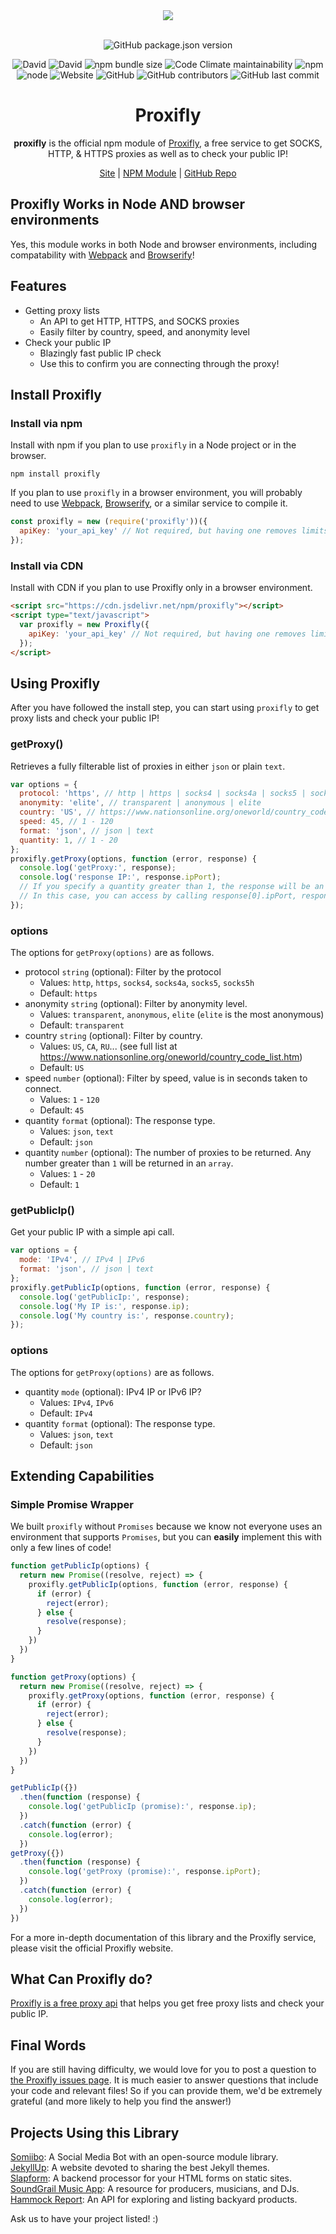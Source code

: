 <div align="center">
  <a href="https://cdn.itwcreativeworks.com/assets/proxifly/images/logo/proxifly-brandmark-black-x.svg">
    <img src="https://cdn.itwcreativeworks.com/assets/proxifly/images/logo/proxifly-brandmark-black-x.svg">
  </a>
  <br>
  <br>

![GitHub package.json version](https://img.shields.io/github/package-json/v/proxifly/proxifly.svg)

![David](https://img.shields.io/david/proxifly/proxifly.svg)
![David](https://img.shields.io/david/dev/proxifly/proxifly.svg) <!-- ![GitHub code size in bytes](https://img.shields.io/github/languages/code-size/proxifly/proxifly.svg) -->
![npm bundle size](https://img.shields.io/bundlephobia/min/proxifly.svg)
![Code Climate maintainability](https://img.shields.io/codeclimate/maintainability-percentage/proxifly/proxifly.svg)
![npm](https://img.shields.io/npm/dm/proxifly.svg) <!-- [![NPM total downloads](https://img.shields.io/npm/dt/proxifly.svg?style=flat)](https://npmjs.org/package/proxifly) -->
![node](https://img.shields.io/node/v/proxifly.svg)
![Website](https://img.shields.io/website/https/itwcreativeworks.com.svg)
![GitHub](https://img.shields.io/github/license/proxifly/proxifly.svg)
![GitHub contributors](https://img.shields.io/github/contributors/proxifly/proxifly.svg)
![GitHub last commit](https://img.shields.io/github/last-commit/proxifly/proxifly.svg)

# Proxifly
**proxifly** is the official npm module of [Proxifly](https://proxifly.com), a free service to get SOCKS, HTTP, & HTTPS proxies as well as to check your public IP!

[Site](https://proxifly.com) | [NPM Module](https://www.npmjs.com/package/proxifly) | [GitHub Repo](https://github.com/proxifly/proxifly)

</div>

## Proxifly Works in Node AND browser environments
Yes, this module works in both Node and browser environments, including compatability with [Webpack](https://www.npmjs.com/package/webpack) and [Browserify](https://www.npmjs.com/package/browserify)!

## Features
* Getting proxy lists
  * An API to get HTTP, HTTPS, and SOCKS proxies
  * Easily filter by country, speed, and anonymity level
* Check your public IP
  * Blazingly fast public IP check
  * Use this to confirm you are connecting through the proxy!

## Install Proxifly
### Install via npm
Install with npm if you plan to use `proxifly` in a Node project or in the browser.
```shell
npm install proxifly
```
If you plan to use `proxifly` in a browser environment, you will probably need to use [Webpack](https://www.npmjs.com/package/webpack), [Browserify](https://www.npmjs.com/package/browserify), or a similar service to compile it.

```js
const proxifly = new (require('proxifly'))({
  apiKey: 'your_api_key' // Not required, but having one removes limits (get your key at https://proxifly.com).
});
```

### Install via CDN
Install with CDN if you plan to use Proxifly only in a browser environment.
```html
<script src="https://cdn.jsdelivr.net/npm/proxifly"></script>
<script type="text/javascript">
  var proxifly = new Proxifly({
    apiKey: 'your_api_key' // Not required, but having one removes limits (get your key at https://proxifly.com).
  });
</script>
```


## Using Proxifly
After you have followed the install step, you can start using `proxifly` to get proxy lists and check your public IP!
### getProxy()
Retrieves a fully filterable list of proxies in either `json` or plain `text`.
```js
var options = {
  protocol: 'https', // http | https | socks4 | socks4a | socks5 | socks5h
  anonymity: 'elite', // transparent | anonymous | elite
  country: 'US', // https://www.nationsonline.org/oneworld/country_code_list.htm
  speed: 45, // 1 - 120
  format: 'json', // json | text
  quantity: 1, // 1 - 20
};
proxifly.getProxy(options, function (error, response) {
  console.log('getProxy:', response);
  console.log('response IP:', response.ipPort);
  // If you specify a quantity greater than 1, the response will be an array!
  // In this case, you can access by calling response[0].ipPort, response[1].ipPort, etc...
});
```
### options
The options for `getProxy(options)` are as follows.
* protocol `string` (optional): Filter by the protocol
  * Values: `http`, `https`, `socks4`, `socks4a`, `socks5`, `socks5h`
  * Default: `https`
* anonymity `string` (optional): Filter by anonymity level.
  * Values: `transparent`, `anonymous`, `elite` (`elite` is the most anonymous)
  * Default: `transparent`
* country `string` (optional): Filter by country.
  * Values: `US`, `CA`, `RU`... (see full list at https://www.nationsonline.org/oneworld/country_code_list.htm)
  * Default: `US`
* speed `number` (optional): Filter by speed, value is in seconds taken to connect.
  * Values: `1` - `120`
  * Default: `45`
* quantity `format` (optional): The response type.
  * Values: `json`,  `text`  
  * Default: `json`
* quantity `number` (optional): The number of proxies to be returned. Any number greater than `1` will be returned in an `array`.
  * Values: `1` - `20`  
  * Default: `1`

### getPublicIp()
Get your public IP with a simple api call.
```js
var options = {
  mode: 'IPv4', // IPv4 | IPv6
  format: 'json', // json | text
};
proxifly.getPublicIp(options, function (error, response) {
  console.log('getPublicIp:', response);
  console.log('My IP is:', response.ip);
  console.log('My country is:', response.country);
});
```
### options
The options for `getProxy(options)` are as follows.
* quantity `mode` (optional): IPv4 IP or IPv6 IP?
  * Values: `IPv4`,  `IPv6`  
  * Default: `IPv4`
* quantity `format` (optional): The response type.
  * Values: `json`,  `text`  
  * Default: `json`


## Extending Capabilities

### Simple Promise Wrapper
We built `proxifly` without `Promises` because we know not everyone uses an environment that supports `Promises`, but you can **easily** implement this with only a few lines of code!
```js
function getPublicIp(options) {
  return new Promise((resolve, reject) => {
    proxifly.getPublicIp(options, function (error, response) {
      if (error) {
        reject(error);
      } else {
        resolve(response);
      }
    })
  })
}

function getProxy(options) {
  return new Promise((resolve, reject) => {
    proxifly.getProxy(options, function (error, response) {
      if (error) {
        reject(error);
      } else {
        resolve(response);
      }
    })
  })
}

getPublicIp({})
  .then(function (response) {
    console.log('getPublicIp (promise):', response.ip);
  })
  .catch(function (error) {
    console.log(error);
  })
getProxy({})
  .then(function (response) {
    console.log('getProxy (promise):', response.ipPort);
  })
  .catch(function (error) {
    console.log(error);
  })
})
```

For a more in-depth documentation of this library and the Proxifly service, please visit the official Proxifly website.

## What Can Proxifly do?
[Proxifly is a free proxy api](https://proxifly.com) that helps you get free proxy lists and check your public IP.

## Final Words
If you are still having difficulty, we would love for you to post
a question to [the Proxifly issues page](https://github.com/proxifly/proxifly/issues). It is much easier to answer questions that include your code and relevant files! So if you can provide them, we'd be extremely grateful (and more likely to help you find the answer!)

## Projects Using this Library
[Somiibo](https://somiibo.com/): A Social Media Bot with an open-source module library. <br>
[JekyllUp](https://jekyllup.com/): A website devoted to sharing the best Jekyll themes. <br>
[Slapform](https://slapform.com/): A backend processor for your HTML forms on static sites. <br>
[SoundGrail Music App](https://app.soundgrail.com/): A resource for producers, musicians, and DJs. <br>
[Hammock Report](https://hammockreport.com/): An API for exploring and listing backyard products. <br>

Ask us to have your project listed! :)
